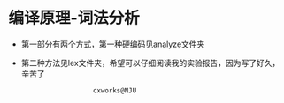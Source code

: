 # 编译原理-词法分析

* 第一部分有两个方式，第一种硬编码见analyze文件夹
* 第二种方法见lex文件夹，希望可以仔细阅读我的实验报告，因为写了好久，辛苦了
 
                        cxworks@NJU
